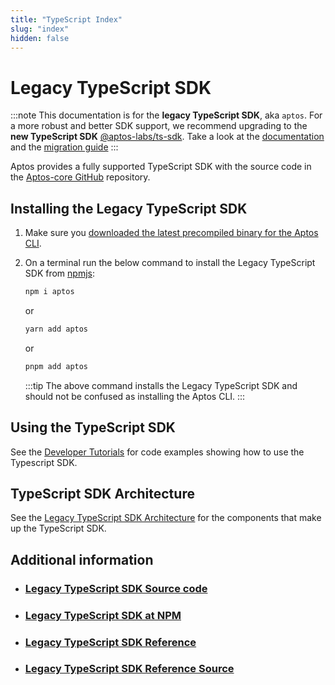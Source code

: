 ```yaml
---
title: "TypeScript Index"
slug: "index"
hidden: false
---
```


# Legacy TypeScript SDK

:::note
This documentation is for the **legacy TypeScript SDK**, aka `aptos`. For a more robust and better SDK support, we recommend upgrading to the **new TypeScript SDK** [@aptos-labs/ts-sdk](https://github.com/aptos-labs/aptos-ts-sdk). Take a look at the [documentation](../index.md) and the [migration guide](./migration-guide.md)
:::

Aptos provides a fully supported TypeScript SDK with the source code in the [Aptos-core GitHub](https://github.com/aptos-labs/aptos-core/tree/main/ecosystem/typescript/sdk) repository.

## Installing the Legacy TypeScript SDK

1. Make sure you [downloaded the latest precompiled binary for the Aptos CLI](../../../tools/aptos-cli/install-cli/index.md).
2. On a terminal run the below command to install the Legacy TypeScript SDK from [npmjs](https://www.npmjs.com/package/aptos):

   ```bash
   npm i aptos
   ```

   or

   ```bash
   yarn add aptos
   ```

   or

   ```bash
   pnpm add aptos
   ```

   :::tip
   The above command installs the Legacy TypeScript SDK and should not be confused as installing the Aptos CLI.
   :::

## Using the TypeScript SDK

See the [Developer Tutorials](../../../tutorials/index.md) for code examples showing how to use the Typescript SDK.

## TypeScript SDK Architecture

See the [Legacy TypeScript SDK Architecture](./typescript-sdk-overview.md) for the components that make up the TypeScript SDK.

## Additional information

- ### [Legacy TypeScript SDK Source code](https://github.com/aptos-labs/aptos-core/tree/main/ecosystem/typescript/sdk)
- ### [Legacy TypeScript SDK at NPM](https://www.npmjs.com/package/aptos)
- ### [Legacy TypeScript SDK Reference](https://aptos-labs.github.io/ts-sdk-doc/)
- ### [Legacy TypeScript SDK Reference Source](https://github.com/aptos-labs/ts-sdk-doc)
